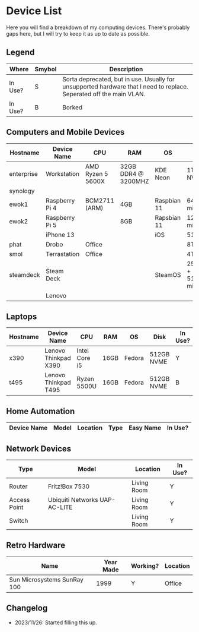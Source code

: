 # Device List

Here you will find a breakdown of my computing devices. There's probably gaps here, but I will try to keep it as up to date as possible.

## Legend

|Where|Smybol|Description|
|--|--|--|
|In Use?|S|Sorta deprecated, but in use. Usually for unsupported hardware that I need to replace. Seperated off the main VLAN.|
|In Use?|B|Borked|

## Computers and Mobile Devices

|Hostname|Device Name|CPU|RAM|OS|Disk|In Use?|Location|
|--|--|--|--|--|--|--|--|
|enterprise|Workstation|AMD Ryzen 5 5600X|32GB DDR4 @ 3200MHZ|KDE Neon|1TB NVME|Y|Office|
|synology|
|ewok1|Raspberry Pi 4|BCM2711 (ARM)|4GB|Raspbian 11|64GB microSD|Y|Living Room|
|ewok2|Raspberry Pi 5||8GB|Rapsbian 11|128GB microSD|Y|Living Room|
||iPhone 13|||iOS|512GB|Y|On Me|
|phat|Drobo|Office|||8TB|S|Office|
|smol|Terrastation|Office|||4TB|S|Office|
|steamdeck|Steam Deck|||SteamOS|256GB + 512GB microSD|Y|Wherever|
||Lenovo|||||N|Office

## Laptops

|Hostname|Device Name|CPU|RAM|OS|Disk|In Use?|Location|
|--|--|--|-|--|--|--|--|
|x390|Lenovo Thinkpad X390|Intel Core i5|16GB|Fedora|512GB NVME|Y|Dining Room|
|t495|Lenovo Thinkpad T495|Ryzen 5500U|16GB|Fedora|512GB NVME|B|Office|

## Home Automation

|Device Name|Model|Location|Type|Easy Name|In Use?|
|-|-|-|-|-|-|

## Network Devices

|Type|Model|Location|In Use?|
|--|--|--|--|
|Router|Fritz!Box 7530|Living Room|Y|
|Access Point|Ubiquiti Networks UAP-AC-LITE|Living Room|Y|
|Switch||Living Room|Y|

## Retro Hardware

|Name|Year Made|Working?|Location|
|--|--|--|--|
Sun Microsystems SunRay 100|1999|Y|Office|

## Changelog

- 2023/11/26: Started filling this up. 
